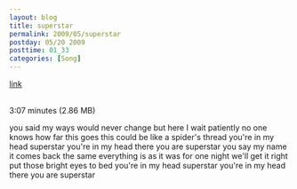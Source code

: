 ```yaml
---
layout: blog
title: superstar
permalink: 2009/05/superstar
postday: 05/20 2009
posttime: 01_33
categories: [Song]
---
```


<a href="http://kristeraxel.com/media/vault/supstar3.mp3">link</a>

<br />3:07 minutes (2.86 MB)
<p>you said my ways
would never change
but here I wait patiently
no one knows
how far this goes
this could be like
a spider's thread
you're in my head
superstar
you're in my head
there you are
superstar
you say my name
it comes back the same
everything is as it was
for one night
we'll get it right
put those bright eyes to bed
you're in my head
superstar
you're in my head
there you are
superstar</p>
